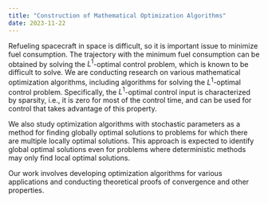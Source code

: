 ```yaml
---
title: "Construction of Mathematical Optimization Algorithms"
date: 2023-11-22
---
```




Refueling spacecraft in space is difficult, so it is important issue to minimize fuel consumption. The trajectory with the minimum fuel consumption can be obtained by solving the $L^1$-optimal control problem, which is known to be difficult to solve. We are conducting research on various mathematical optimization algorithms, including algorithms for solving the $L^1$-optimal control problem. Specifically, the $L^1$-optimal control input is characterized by sparsity, i.e., it is zero for most of the control time, and can be used for control that takes advantage of this property.  

We also study optimization algorithms with stochastic parameters as a method for finding globally optimal solutions to problems for which there are multiple locally optimal solutions. This approach is expected to identify global optimal solutions even for problems where deterministic methods may only find local optimal solutions.  

Our work involves developing optimization algorithms for various applications and conducting theoretical proofs of convergence and other properties.